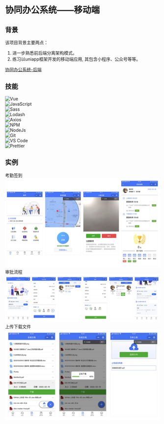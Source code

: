 # 协同办公系统——移动端

## 背景
该项目背景主要两点：

1. 进一步熟悉前后端分离架构模式。
2. 练习以uniapp框架开发的移动端应用, 其包含小程序、公众号等等。

[协同办公系统-后端](https://github.com/bowerchen/xinlian-OA-service)

## 技能
<p>
<img alt="Vue" src="https://img.shields.io/badge/Vue-2.6+-4fc08d?style=flat&logo=Vue.js" />
<br />
<img alt="JavaScript" src="https://img.shields.io/badge/JavaScript-ES5+-%23FFCE5A?style=flat&logo=javascript" />
<br />
<img alt="Sass" src="https://img.shields.io/badge/Sass-1.50+-%23CC6699?style=flat&logo=sass" />
<br />
<img alt="Lodash" src="https://img.shields.io/badge/Lodash-4.17+-3492ff?style=flat&logo=lodash" />
<br />
<img alt="Axios" src="https://img.shields.io/badge/Axios-1.1.+-671ddf?style=flat&logo=Axios" />
<br />
<img alt="NPM" src="https://img.shields.io/badge/NPM-6.8.+-CB3837?style=flat&logo=npm" />
<br />
<img alt="NodeJs" src="https://img.shields.io/badge/NodeJs-14.8.+-43853d?style=flat&logo=node.js" />
<br />
<img alt="Git" src="https://img.shields.io/badge/Git-1.12.+-%23F05032?style=flat&logo=git" />
<br />
<img alt="VS Code" src="https://img.shields.io/badge/VSCode-1.70+-%23007ACC?style=flat&logo=visual-studio-code&logoColor=%23007ACC" />
<br />
<img alt="Prettier" src="https://img.shields.io/badge/Prettier-1.+-F7B93E?style=flat&logo=Prettier" />
</p>


## 实例
考勤签到
![考勤签到](./screenshots/view1.jpg)
审批流程
![会议审批](./screenshots/view2.jpg)
上传下载文件
![上传下载文件](./screenshots/view3.jpg)




